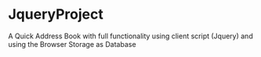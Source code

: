 # JqueryProject
A  Quick Address Book with full functionality using client script (Jquery) and using the Browser Storage as Database
